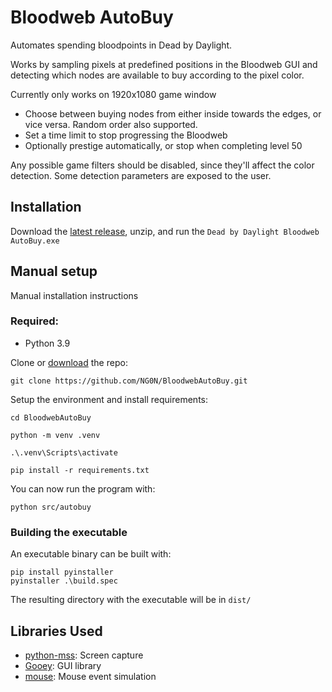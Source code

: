 # Bloodweb AutoBuy
Automates spending bloodpoints in Dead by Daylight.

Works by sampling pixels at predefined positions in the Bloodweb GUI and detecting which nodes are available to buy according to the pixel color.

Currently only works on 1920x1080 game window

* Choose between buying nodes from either inside towards the edges, or vice versa. Random order also supported.
* Set a time limit to stop progressing the Bloodweb
* Optionally prestige automatically, or stop when completing level 50

Any possible game filters should be disabled, since they'll affect the color detection. Some detection parameters are exposed to the user.

## Installation
Download the [latest release](https://github.com/NG0N/BloodwebAutoBuy/releases/latest/download/Bloodweb_AutoBuy_v1.0.exe), unzip, and run the `Dead by Daylight Bloodweb AutoBuy.exe`
## Manual setup
Manual installation instructions

### Required:
* Python 3.9
 
Clone or [download](https://github.com/NG0N/BloodwebAutoBuy/archive/refs/heads/main.zip) the repo:

```
git clone https://github.com/NG0N/BloodwebAutoBuy.git
```
Setup the environment and install requirements:
```
cd BloodwebAutoBuy

python -m venv .venv

.\.venv\Scripts\activate

pip install -r requirements.txt
```

You can now run the program with:

```
python src/autobuy
```

### Building the executable
An executable binary can be built with:
```
pip install pyinstaller
pyinstaller .\build.spec
```
The resulting directory with the executable will be in `dist/`

## Libraries Used
* [python-mss](https://github.com/BoboTiG/python-mss): Screen capture
* [Gooey](https://github.com/chriskiehl/Gooey): GUI library
* [mouse](https://github.com/boppreh/mouse): Mouse event simulation
